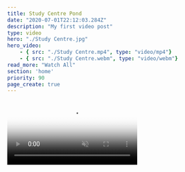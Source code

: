 ```yaml
---
title: Study Centre Pond
date: "2020-07-01T22:12:03.284Z"
description: "My first video post"
type: video
hero: "./Study Centre.jpg"
hero_video: 
    - { src: "./Study Centre.mp4", type: "video/mp4"}
    - { src: "./Study Centre.webm", type: "video/webm"}
read_more: "Watch All"
section: 'home'
priority: 90
page_create: true
---
```



<video poster="./Study Centre.jpg" autoplay loop playsinline muted>
    <source src="./Study Centre.mp4" type="video/mp4">
    <source src="./Study Centre.webm" type="video/webm">
</video>

